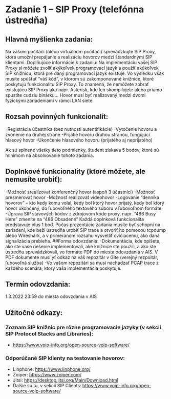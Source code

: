 # Zadanie 1 – SIP Proxy (telefónna ústredňa)
## Hlavná myšlienka zadania:
Na vašom počítači (alebo virtuálnom počítači) sprevádzkujte SIP Proxy, ktorá
umožní prepájanie a realizáciu hovorov medzi štandardnými SIP klientami.
Doplňujúce informácie k zadaniu:
Na implementáciu vašej SIP Proxy si môžete zvoliť akýkoľvek programovací jazyk a použiť akúkoľvek SIP
knižnicu, ktorá pre daný programovací jazyk existuje. Vo výsledku však musíte spúšťať “váš kód”, v
ktorom sú zakomponované knižnice, ktoré poskytujú funkcionalitu SIP Proxy. To znamená, že nemôžete
zobrať existujúcu SIP Proxy ako napr. Asterisk, kde len skompilujete alebo priamo spustíte cudziu
binárku… Hovor musí byť realizovaný medzi dvomi fyzickými zariadeniami v rámci LAN siete.
## Rozsah povinných funkcionalít:
-Registrácia účastníka (bez nutnosti autentifikácie)
-Vytočenie hovoru a zvonenie na druhej strane
-Prijatie hovoru druhou stranou, fungujúci hlasový hovor
-Ukončenie hlasového hovoru (prijatého aj neprijatého)

Ak sú splnené všetky tieto podmienky, študent získava 5 bodov, ktoré sú minimom na absolvovanie
tohoto zadania.
## Doplnkové funkcionality (ktoré môžete, ale nemusíte urobiť):
-Možnosť zrealizovať konferenčný hovor (aspoň 3 účastníci)
-Možnosť presmerovať hovor
-Možnosť realizovať videohovor
-Logovanie “denníka hovorov” – kto kedy komu volal, kedy bol ktorý hovor prijatý, kedy bol ktorý hovor ukončený, do ľubovoľného textového súboru v ľubovoľnom formáte
-Úprava SIP stavových kódov z zdrojovom kóde proxy, napr. “486 Busy Here” zmeníte na “486 Obsadené”
Každá doplnková funkcionalita predstavuje plus 1 bod.
Počas prezentácie zadania musíte byť schopní na zariadení, kde beží ústredňa urobiť SIP trace a otvoriť
ho pomocou tcpdump alebo Wireshark, a v primeranom rozsahu vysvetliť cvičiacemu, ako daná
signalizácia prebieha.
##Forma odovzdania:
-Dokumentácia, kde opíšete, ako ste vase riešenie implementovali, aké knižnice ste použili, a ako ste ústredňu sprevádzkovali, vo formáte PDF do miesta odovzdania v AIS. V PDF dokumente musí yť odkaz na váš repozitár v Gite (verejný rezpoitár, ľubovoľná služba)
-Vo vašom repozitári sa musí nachádzať PCAP trace z každého scenára, ktorý vaša implementácia poskytuje.

## Termín odovzdania:
1.3.2022 23:59 do miesta odovzdania v AIS
## Užitočné odkazy:
### Zoznam SIP knižníc pre rôzne programovacie jazyky (v sekcii SIP Protocol Stacks and Libraries):
- https://www.voip-info.org/open-source-voip-software/
### Odporúčané SIP klienty na testovanie hovorov:
- Linphone: https://www.linphone.org/
- Zoiper: https://www.zoiper.com/
- Jitsi: https://desktop.jitsi.org/Main/Download.html
- Ďalšie sú tu, v sekcii SIP Clients: https://www.voip-info.org/open-source-voip-software/
